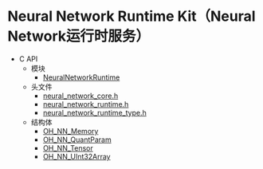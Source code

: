 # Neural Network Runtime Kit（Neural Network运行时服务）

- C API
  - 模块
    - [NeuralNetworkRuntime](_neural_network_runtime.md)
  - 头文件
    - [neural_network_core.h](neural__network__core_8h.md)
    - [neural_network_runtime.h](neural__network__runtime_8h.md)
    - [neural_network_runtime_type.h](neural__network__runtime__type_8h.md)
  - 结构体
    - [OH_NN_Memory](_o_h___n_n___memory.md)
    - [OH_NN_QuantParam](_o_h___n_n___quant_param.md)
    - [OH_NN_Tensor](_o_h___n_n___tensor.md)
    - [OH_NN_UInt32Array](_o_h___n_n___u_int32_array.md)

